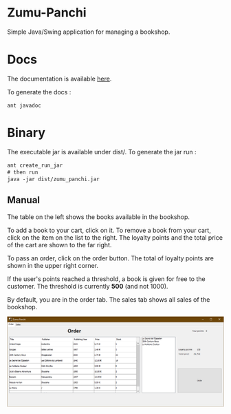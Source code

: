 # Zumu-Panchi

Simple Java/Swing application for managing a bookshop.

# Docs

The documentation is available [here](https://poulpy.github.io/Zumu-Panchi/).

To generate the docs : 

	ant javadoc
	
	
# Binary

The executable jar is available under dist/.
To generate the jar run :

	ant create_run_jar
	# then run
	java -jar dist/zumu_panchi.jar

## Manual

The table on the left shows the books available in the bookshop.

To add a book to your cart, click on it.
To remove a book from your cart, click on the item on the list to the right.
The loyalty points and the total price of the cart are shown to the far right.

To pass an order, click on the order button.
The total of loyalty points are shown in the upper right corner.

If the user's points reached a threshold, a book is given for free to the customer.
The threshold is currently **500** (and not 1000). 

By default, you are in the order tab. The sales tab shows all sales of the bookshop.

![](resources/screen.PNG)

